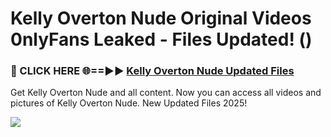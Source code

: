 # Kelly Overton Nude Original Videos 0nlyFans Leaked - Files Updated! ()

<h3>🔴 CLICK HERE 🌐==►► <a href="https://tinyurl.com/2p9ay9w9" rel="nofollow">Kelly Overton Nude Updated Files</a></h3>

Get Kelly Overton Nude and all content. Now you can access all videos and pictures of Kelly Overton Nude. New Updated Files 2025!

[![](https://i.imgur.com/KQgVmj3.gif)](https://tinyurl.com/2p9ay9w9)
